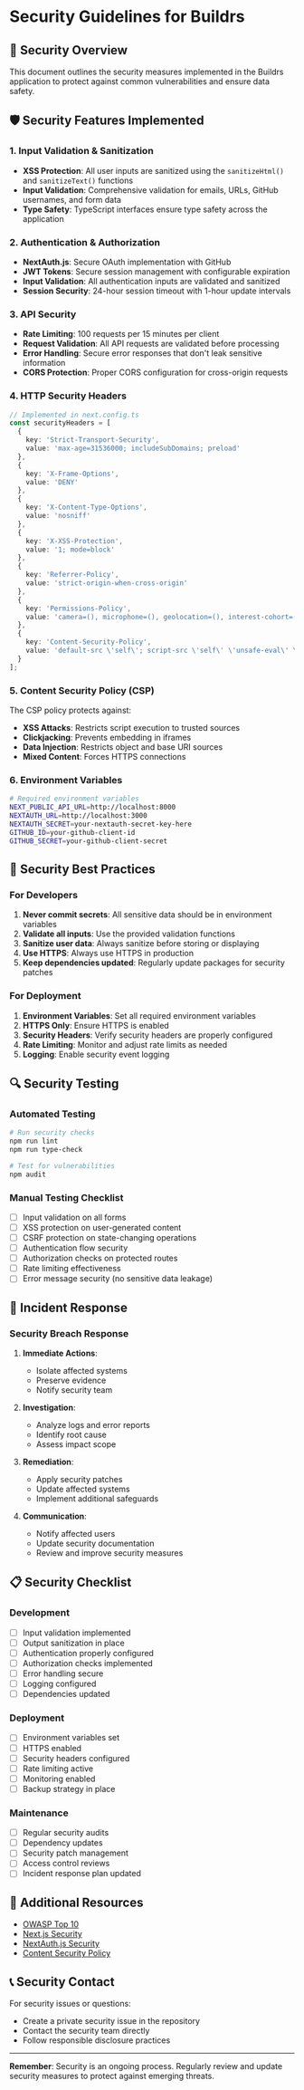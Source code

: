 # Security Guidelines for Buildrs

## 🔐 Security Overview

This document outlines the security measures implemented in the Buildrs application to protect against common vulnerabilities and ensure data safety.

## 🛡️ Security Features Implemented

### 1. Input Validation & Sanitization

- **XSS Protection**: All user inputs are sanitized using the `sanitizeHtml()` and `sanitizeText()` functions
- **Input Validation**: Comprehensive validation for emails, URLs, GitHub usernames, and form data
- **Type Safety**: TypeScript interfaces ensure type safety across the application

### 2. Authentication & Authorization

- **NextAuth.js**: Secure OAuth implementation with GitHub
- **JWT Tokens**: Secure session management with configurable expiration
- **Input Validation**: All authentication inputs are validated and sanitized
- **Session Security**: 24-hour session timeout with 1-hour update intervals

### 3. API Security

- **Rate Limiting**: 100 requests per 15 minutes per client
- **Request Validation**: All API requests are validated before processing
- **Error Handling**: Secure error responses that don't leak sensitive information
- **CORS Protection**: Proper CORS configuration for cross-origin requests

### 4. HTTP Security Headers

```typescript
// Implemented in next.config.ts
const securityHeaders = [
  {
    key: 'Strict-Transport-Security',
    value: 'max-age=31536000; includeSubDomains; preload'
  },
  {
    key: 'X-Frame-Options',
    value: 'DENY'
  },
  {
    key: 'X-Content-Type-Options',
    value: 'nosniff'
  },
  {
    key: 'X-XSS-Protection',
    value: '1; mode=block'
  },
  {
    key: 'Referrer-Policy',
    value: 'strict-origin-when-cross-origin'
  },
  {
    key: 'Permissions-Policy',
    value: 'camera=(), microphone=(), geolocation=(), interest-cohort=()'
  },
  {
    key: 'Content-Security-Policy',
    value: 'default-src \'self\'; script-src \'self\' \'unsafe-eval\' \'unsafe-inline\' https://vercel.live https://va.vercel-scripts.com; style-src \'self\' \'unsafe-inline\' https://fonts.googleapis.com; font-src \'self\' https://fonts.gstatic.com; img-src \'self\' data: https: blob:; media-src \'self\'; connect-src \'self\' https://api.github.com https://avatars.githubusercontent.com; frame-src \'none\'; object-src \'none\'; base-uri \'self\'; form-action \'self\'; frame-ancestors \'none\'; upgrade-insecure-requests'
  }
];
```

### 5. Content Security Policy (CSP)

The CSP policy protects against:
- **XSS Attacks**: Restricts script execution to trusted sources
- **Clickjacking**: Prevents embedding in iframes
- **Data Injection**: Restricts object and base URI sources
- **Mixed Content**: Forces HTTPS connections

### 6. Environment Variables

```bash
# Required environment variables
NEXT_PUBLIC_API_URL=http://localhost:8000
NEXTAUTH_URL=http://localhost:3000
NEXTAUTH_SECRET=your-nextauth-secret-key-here
GITHUB_ID=your-github-client-id
GITHUB_SECRET=your-github-client-secret
```

## 🚨 Security Best Practices

### For Developers

1. **Never commit secrets**: All sensitive data should be in environment variables
2. **Validate all inputs**: Use the provided validation functions
3. **Sanitize user data**: Always sanitize before storing or displaying
4. **Use HTTPS**: Always use HTTPS in production
5. **Keep dependencies updated**: Regularly update packages for security patches

### For Deployment

1. **Environment Variables**: Set all required environment variables
2. **HTTPS Only**: Ensure HTTPS is enabled
3. **Security Headers**: Verify security headers are properly configured
4. **Rate Limiting**: Monitor and adjust rate limits as needed
5. **Logging**: Enable security event logging

## 🔍 Security Testing

### Automated Testing

```bash
# Run security checks
npm run lint
npm run type-check

# Test for vulnerabilities
npm audit
```

### Manual Testing Checklist

- [ ] Input validation on all forms
- [ ] XSS protection on user-generated content
- [ ] CSRF protection on state-changing operations
- [ ] Authentication flow security
- [ ] Authorization checks on protected routes
- [ ] Rate limiting effectiveness
- [ ] Error message security (no sensitive data leakage)

## 🚨 Incident Response

### Security Breach Response

1. **Immediate Actions**:
   - Isolate affected systems
   - Preserve evidence
   - Notify security team

2. **Investigation**:
   - Analyze logs and error reports
   - Identify root cause
   - Assess impact scope

3. **Remediation**:
   - Apply security patches
   - Update affected systems
   - Implement additional safeguards

4. **Communication**:
   - Notify affected users
   - Update security documentation
   - Review and improve security measures

## 📋 Security Checklist

### Development
- [ ] Input validation implemented
- [ ] Output sanitization in place
- [ ] Authentication properly configured
- [ ] Authorization checks implemented
- [ ] Error handling secure
- [ ] Logging configured
- [ ] Dependencies updated

### Deployment
- [ ] Environment variables set
- [ ] HTTPS enabled
- [ ] Security headers configured
- [ ] Rate limiting active
- [ ] Monitoring enabled
- [ ] Backup strategy in place

### Maintenance
- [ ] Regular security audits
- [ ] Dependency updates
- [ ] Security patch management
- [ ] Access control reviews
- [ ] Incident response plan updated

## 🔗 Additional Resources

- [OWASP Top 10](https://owasp.org/www-project-top-ten/)
- [Next.js Security](https://nextjs.org/docs/advanced-features/security-headers)
- [NextAuth.js Security](https://next-auth.js.org/configuration/security)
- [Content Security Policy](https://developer.mozilla.org/en-US/docs/Web/HTTP/CSP)

## 📞 Security Contact

For security issues or questions:
- Create a private security issue in the repository
- Contact the security team directly
- Follow responsible disclosure practices

---

**Remember**: Security is an ongoing process. Regularly review and update security measures to protect against emerging threats. 